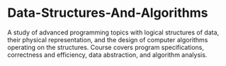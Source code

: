 # Data-Structures-And-Algorithms
A study of advanced programming topics with logical structures of data, their physical representation, and the design of computer algorithms operating on the structures. Course covers program specifications, correctness and efficiency, data abstraction, and algorithm analysis.
